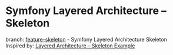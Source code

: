 # Symfony Layered Architecture – Skeleton

branch: [feature-skeleton](https://github.com/habibun/symfony-layered-skeleton/tree/feature-skeleton) - Symfony Layered Architecture Skeleton   
Inspired by: [Layered Architecture – Skeleton Example](https://www.thinktocode.com/2018/07/12/layered-architecture-skeleton-example/)

